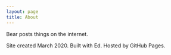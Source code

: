 ```yaml
---
layout: page
title: About
---
```


Bear posts things on the internet.

Site created March 2020. Built with Ed. Hosted by GitHub Pages.
